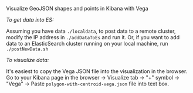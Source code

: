 Visualize GeoJSON shapes and points in Kibana with Vega


*To get data into ES:*

Assuming you have data `./localdata`, to post data to a remote cluster, modify the IP address in `./addDataToEs` and run it. Or, if you want to add data to an ElasticSearch cluster running on your local machine, run `./postNewData.sh`

*To visualize data:*

It's easiest to copy the Vega JSON file into the visualization in the browser. Go to your Kibana page in the browser -> Visualize tab  -> "+" symbol -> "Vega" -> Paste `polygon-with-centroid-vega.json` file into text box.
